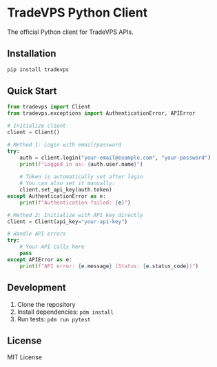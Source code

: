 # TradeVPS Python Client

The official Python client for TradeVPS APIs.

## Installation

```bash
pip install tradevps
```

## Quick Start

```python
from tradevps import Client
from tradevps.exceptions import AuthenticationError, APIError

# Initialize client
client = Client()

# Method 1: Login with email/password
try:
    auth = client.login("your-email@example.com", "your-password")
    print(f"Logged in as: {auth.user.name}")
    
    # Token is automatically set after login
    # You can also set it manually:
    client.set_api_key(auth.token)
except AuthenticationError as e:
    print(f"Authentication failed: {e}")

# Method 2: Initialize with API key directly
client = Client(api_key="your-api-key")

# Handle API errors
try:
    # Your API calls here
    pass
except APIError as e:
    print(f"API error: {e.message} (Status: {e.status_code})")
```

## Development

1. Clone the repository
2. Install dependencies: `pdm install`
3. Run tests: `pdm run pytest`

## License

MIT License
